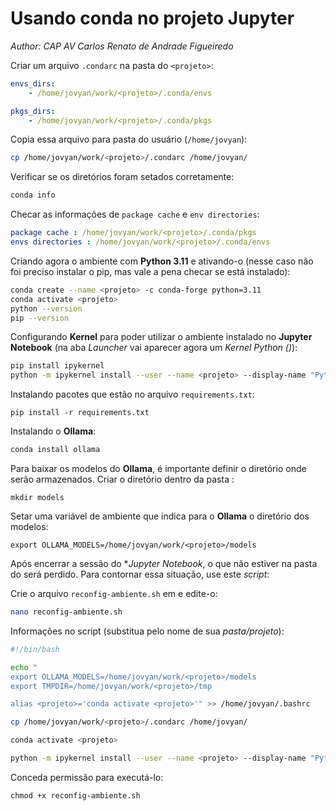 # Usando **conda** no projeto Jupyter

_Author: CAP AV Carlos Renato de Andrade Figueiredo_

Criar um arquivo `.condarc` na pasta do `<projeto>`:

```yaml
envs_dirs:
    - /home/jovyan/work/<projeto>/.conda/envs

pkgs_dirs:
    - /home/jovyan/work/<projeto>/.conda/pkgs
```

Copia essa arquivo para pasta do usuário (`/home/jovyan`):

```sh
cp /home/jovyan/work/<projeto>/.condarc /home/jovyan/
```

Verificar se os diretórios foram setados corretamente:

```sh
conda info
```

Checar as informações de `package cache` e `env directories`:

```yaml
package cache : /home/jovyan/work/<projeto>/.conda/pkgs
envs directories : /home/jovyan/work/<projeto>/.conda/envs
```

Criando agora o ambiente com **Python 3.11** e ativando-o (nesse caso não foi preciso instalar o pip, mas vale a pena checar se está instalado):

```sh
conda create --name <projeto> -c conda-forge python=3.11
conda activate <projeto>
python --version
pip --version
```

Configurando **Kernel** para poder utilizar o ambiente instalado no **Jupyter Notebook** (na aba _Launcher_ vai aparecer agora um _Kernel Python (<projeto>)_):

```sh
pip install ipykernel
python -m ipykernel install --user --name <projeto> --display-name "Python (<projeto>)"
```

Instalando pacotes que estão no arquivo `requirements.txt`:

```
pip install -r requirements.txt 
```

Instalando o **Ollama**:

```sh
conda install ollama
```

Para baixar os modelos do **Ollama**, é importante definir o diretório onde serão armazenados.
Criar o diretório dentro da pasta <projeto>:

```
mkdir models
```

Setar uma variável de ambiente que indica para o **Ollama** o diretório dos modelos:

```
export OLLAMA_MODELS=/home/jovyan/work/<projeto>/models
```

Após encerrar a sessão do **Jupyter Notebook*, o que não estiver na pasta do <projeto> será perdido. Para contornar essa situação, use este _script_:

Crie o arquivo `reconfig-ambiente.sh` em <projeto> e edite-o:

```sh
nano reconfig-ambiente.sh
```

Informações no script (substitua <projeto> pelo nome de sua _pasta/projeto_):

```sh
#!/bin/bash

echo "
export OLLAMA_MODELS=/home/jovyan/work/<projeto>/models
export TMPDIR=/home/jovyan/work/<projeto>/tmp

alias <projeto>='conda activate <projeto>'" >> /home/jovyan/.bashrc

cp /home/jovyan/work/<projeto>/.condarc /home/jovyan/

conda activate <projeto>

python -m ipykernel install --user --name <projeto> --display-name "Python (<projeto>)"
```

Conceda permissão para executá-lo:
```
chmod +x reconfig-ambiente.sh
```